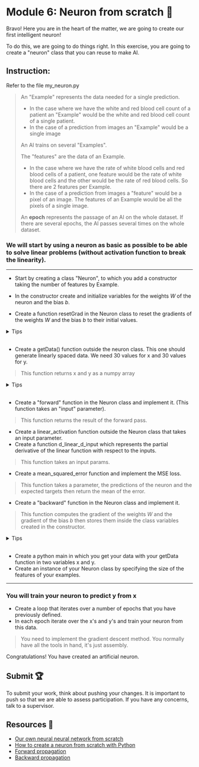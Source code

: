 # Module 6: Neuron from scratch :pencil:

Bravo! Here you are in the heart of the matter, we are going to create our first intelligent neuron! 

To do this, we are going to do things right. In this exercise, you are going to create a "neuron" class that you can reuse to make AI.   

## Instruction: 

Refer to the file my_neuron.py 

> An "Example" represents the data needed for a single prediction. 
>  * In the case where we have the white and red blood cell count of a patient an "Example" would be the white and red blood cell count of a single patient. 
>  * In the case of a prediction from images an "Example" would be a single image 
> 
> An AI trains on several "Examples".  
> 
> The "features" are the data of an Example. 
>  * In the case where we have the rate of white blood cells and red blood cells of a patient, one feature would be the rate of white blood cells and the other would be the rate of red blood cells. So there are 2 features per Example. 
>  * In the case of a prediction from images a "feature" would be a pixel of an image. The features of an Example would be all the pixels of a single image.  
> 
> An **epoch** represents the passage of an AI on the whole dataset. If there are several epochs, the AI passes several times on the whole dataset.   

### We will start by using a neuron as basic as possible to be able to solve linear problems (without activation function to break the linearity). 

--- 

* Start by creating a class "Neuron", to which you add a constructor taking the number of features by Example. 

* In the constructor create and initialize variables for the weights $W$ of the neuron and the bias $b$. 
  
* Create a function resetGrad in the Neuron class to reset the gradients of the weights $W$ and the bias $b$ to their initial values.

<details> 

   <summary> Tips </summary> 

   Be careful, we will use input matrices that we will multiply with the weights. 

</details>  

  

<br/> 

  
* Create a getData() function outside the neuron class. This one should generate linearly spaced data. We need 30 values for x and 30 values for y.  

> This function returns x and y as a numpy array 

  

<details> 

   <summary> Tips </summary> 

   np.linspace 

</details>  

  

<br/> 

* Create a "forward" function in the Neuron class and implement it. (This function takes an "input" parameter).  

>This function returns the result of the forward pass. 

* Create a linear_activation function outside the Neuron class that takes an input parameter. 
* Create a function d_linear_d_input which represents the partial derivative of the linear function with respect to the inputs. 
> This function takes an input params. 
* Create a mean_squared_error function and implement the MSE loss. 
> This function takes a parameter, the predictions of the neuron and the expected targets then return the mean of the error. 

* Create a "backward" function in the Neuron class and implement it.  

>This function computes the gradient of the weights $W$ and the gradient of the bias $b$ then stores them inside the class variables created in the constructor. 

  

  

<details> 

   <summary> Tips </summary> 

   Use the chain rule to calculate the partial derivative of the loss with respect to all weights. This will give you the calculation of the gradient of the loss with respect to the weights. 

</details>  

  

<br/> 

* Create a python main in which you get your data with your getData function in two variables x and y. 
* Create an instance of your Neuron class by specifying the size of the features of your examples. 

  

--- 

  

### You will train your neuron to predict y from x  

  

* Create a loop that iterates over a number of epochs that you have previously defined. 
* In each epoch iterate over the x's and y's and train your neuron from this data.  
> You need to implement the gradient descent method. You normally have all the tools in hand, it's just assembly. 

Congratulations! You have created an artificial neuron. 

## Submit :trophy:

To submit your work, think about pushing your changes. It is important to push so that we are able to assess participation.
If you have any concerns, talk to a supervisor.

## Resources :book:

- [Our own neural neural network from scratch](https://towardsdatascience.com/step-by-step-guide-to-building-your-own-neural-network-from-scratch-df64b1c5ab6e)
- [How to create a neuron from scratch with Python](https://www.youtube.com/watch?v=UszEJzYGnxQ)
- [Forward propagation](https://towardsdatascience.com/forward-propagation-in-neural-networks-simplified-math-and-code-version-bbcfef6f9250)
- [Backward propagation](https://www.analyticsvidhya.com/blog/2021/06/how-does-backward-propagation-work-in-neural-networks/#:~:text=Forward%20Propagation%20is%20the%20way,is%20called%20the%20Backward%20Propagation.)

